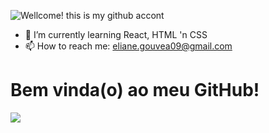 ![Wellcome! this is my github accont](https://github.com/user-attachments/assets/6dfb3bee-9b28-4109-82ff-ee89678fcb98)

- 🌱 I’m currently learning React, HTML 'n CSS
- 📫 How to reach me: eliane.gouvea09@gmail.com

<h1>Bem vinda(o) ao meu GitHub!</h1>
<img src="file:///C:/Users/res0095529/Downloads/Wellcome!%20this%20is%20my%20github%20accont.jpg"
